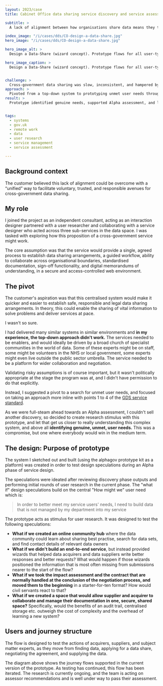 ```yaml
---
layout: 2023/case
title: Cabinet Office data sharing service discovery and service assessment

subtitle: >
  A lack of alignment between how organisations share data means they typically have different approaches to sorting out technical, legal, and ethical issues. It's hard to share data and it takes forever to set up a formal agreement to share data...

index_image: "/i/cases/dds/CO-design-a-data-share.jpg"
hero_image: "/i/cases/dds/CO-design-a-data-share.jpg"

hero_image_alt: >
  Design a Data-Share (wizard concept). Prototype flows for all user-types.

hero_image_caption: >
  Design a Data-Share (wizard concept). Prototype flows for all user-types.


challenge: >
  Cross-government data sharing was slow, inconsistent, and hampered by legal, technical and ethical misalignment.
approach: >
  Pivoted from a top-down system to prototyping unmet user needs through wizards, flows, and research stimulus.
result: >
  Prototype identified genuine needs, supported Alpha assessment, and laid groundwork for community-driven, collaborative data sharing.


tags: 
  - systems
  - gov.uk
  - remote work
  - data
  - user research
  - service management
  - service assessment

---
```


## Background context

The customer believed this lack of alignment could be overcome with a “unified” way to facilitate voluntary, trusted, and responsible avenues for cross-government data sharing. 


## My role

I joined the project as an independent consultant, acting as an interaction designer partnered with a user researcher and collaborating with a service designer who acted across three sub-services in the data space. I was tasked with exploring how this proposition of a cross-government service might work. 

The core assumption was that the service would provide a single, agreed process to establish data sharing arrangements, a guided workflow, ability to collaborate across organisational boundaries, standardised documentation, sign-off functionality, and digital memorandums of understanding, in a secure and access-controlled web environment.


## The pivot

The customer's aspiration was that this centralised system would make it quicker and easier to establish safe, responsible and legal data sharing arrangements. In theory, this could enable the sharing of vital information to solve problems and deliver services at pace.

I wasn't so sure. 

I had delivered many similar systems in similar environments and **in my experience, the top-down approach didn't work.** The services needed to be enablers, and would ideally be driven by a broad church of specialist communities in the world of data. Some of these experts might be on staff, some might be volunteers in the NHS or local government, some experts might even live outside the public sector umbrella. The service needed to be a platform for wider collaboration and negotiation.

Validating risky assumptions is of course important, but it wasn't politically appropriate at the stage the program was at, and I didn't have permission to do that explicitly.

Instead, I suggested a pivot to a search for unmet user needs, and focused on taking an approach more inline with points 1 to 4 of the [GDS service standard](https://www.gov.uk/service-manual/service-standard).

As we were full-steam ahead towards an Alpha assessment, I couldn't sell another discovery, so decided to create research stimulus with this prototype, and let that get us closer to really understanding this complex system, and above all **identifying genuine, unmet, user needs.** This was a compromise, but one where everybody would win in the medium term.


## The design: Purpose of prototype

The system I sketched out and built (using the alphagov prototype kit as a platform) was created in order to test design speculations during an Alpha phase of service design. 

The speculations were ideated after reviewing discovery phase outputs and performing initial rounds of user research in the current phase. The "what if" design speculations build on the central "How might we" user need which is:

>
> In order to better meet my service users' needs, 
> I need to build data that is not managed by my department into my service
>

The prototype acts as stimulus for user research. It was designed to test the following speculations:

- **What if we created an online community hub** where the data community could learn about sharing best practise, search for data sets, and find contact details of relevant data owners
- **What if we didn't build an end-to-end service**, but instead provided wizards that helped data acquirers and data suppliers write better responses and better requests? What would happen if those wizards positioned the information that is most often missing from submissions nearer to the start of the flow?
- **What if we took the impact assessment and the contract that are normally handled at the conclusion of the negotiation process, and moved them to the beginning** in a starter-for-ten format? How would civil servants react to that?
- **What if we created a space that would allow supplier and acquirer to collaborate and manage their documentation in one, secure, shared space?** Specifically, would the benefits of an audit trail, centralised storage etc. outweigh the cost of complexity and the overhead of learning a new system?


## Users and journey structure

The flow is designed to test the actions of acquirers, suppliers, and subject matter experts, as they move from finding data, applying for a data share, negotiating the agreement, and supplying the data. 

The diagram above shows the journey flows supported in the current version of the prototype. As testing has continued, this flow has been iterated. The research is currently ongoing, and the team is acting on assessor recommendations and is well under way to pass their assessment.


